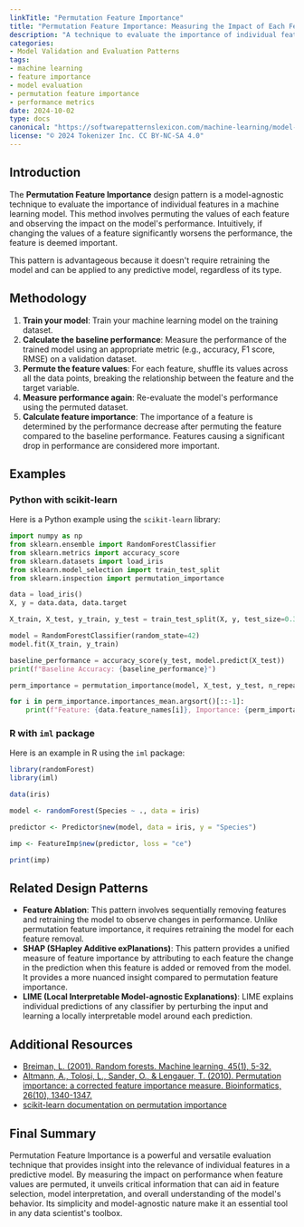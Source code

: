 ```yaml
---
linkTitle: "Permutation Feature Importance"
title: "Permutation Feature Importance: Measuring the Impact of Each Feature by Permutation"
description: "A technique to evaluate the importance of individual features by permuting the feature's values and measuring the effect on the model's performance."
categories:
- Model Validation and Evaluation Patterns
tags:
- machine learning
- feature importance
- model evaluation
- permutation feature importance
- performance metrics
date: 2024-10-02
type: docs
canonical: "https://softwarepatternslexicon.com/machine-learning/model-validation-and-evaluation-patterns/advanced-evaluation-techniques/permutation-feature-importance"
license: "© 2024 Tokenizer Inc. CC BY-NC-SA 4.0"
---
```


## Introduction

The **Permutation Feature Importance** design pattern is a model-agnostic technique to evaluate the importance of individual features in a machine learning model. This method involves permuting the values of each feature and observing the impact on the model's performance. Intuitively, if changing the values of a feature significantly worsens the performance, the feature is deemed important.

This pattern is advantageous because it doesn't require retraining the model and can be applied to any predictive model, regardless of its type.

## Methodology

1. **Train your model**: Train your machine learning model on the training dataset.
2. **Calculate the baseline performance**: Measure the performance of the trained model using an appropriate metric (e.g., accuracy, F1 score, RMSE) on a validation dataset.
3. **Permute the feature values**: For each feature, shuffle its values across all the data points, breaking the relationship between the feature and the target variable.
4. **Measure performance again**: Re-evaluate the model's performance using the permuted dataset.
5. **Calculate feature importance**: The importance of a feature is determined by the performance decrease after permuting the feature compared to the baseline performance. Features causing a significant drop in performance are considered more important.

## Examples

### Python with scikit-learn

Here is a Python example using the `scikit-learn` library:

```python
import numpy as np
from sklearn.ensemble import RandomForestClassifier
from sklearn.metrics import accuracy_score
from sklearn.datasets import load_iris
from sklearn.model_selection import train_test_split
from sklearn.inspection import permutation_importance

data = load_iris()
X, y = data.data, data.target

X_train, X_test, y_train, y_test = train_test_split(X, y, test_size=0.3, random_state=42)

model = RandomForestClassifier(random_state=42)
model.fit(X_train, y_train)

baseline_performance = accuracy_score(y_test, model.predict(X_test))
print(f"Baseline Accuracy: {baseline_performance}")

perm_importance = permutation_importance(model, X_test, y_test, n_repeats=30, random_state=42)

for i in perm_importance.importances_mean.argsort()[::-1]:
    print(f"Feature: {data.feature_names[i]}, Importance: {perm_importance.importances_mean[i]:.4f}")
```

### R with `iml` package

Here is an example in R using the `iml` package:

```R
library(randomForest)
library(iml)

data(iris)

model <- randomForest(Species ~ ., data = iris)

predictor <- Predictor$new(model, data = iris, y = "Species")

imp <- FeatureImp$new(predictor, loss = "ce")

print(imp)
```

## Related Design Patterns

- **Feature Ablation**: This pattern involves sequentially removing features and retraining the model to observe changes in performance. Unlike permutation feature importance, it requires retraining the model for each feature removal.
- **SHAP (SHapley Additive exPlanations)**: This pattern provides a unified measure of feature importance by attributing to each feature the change in the prediction when this feature is added or removed from the model. It provides a more nuanced insight compared to permutation feature importance.
- **LIME (Local Interpretable Model-agnostic Explanations)**: LIME explains individual predictions of any classifier by perturbing the input and learning a locally interpretable model around each prediction.

## Additional Resources

- [Breiman, L. (2001). Random forests. Machine learning, 45(1), 5-32.](https://doi.org/10.1023/A:1010933404324)
- [Altmann, A., Toloşi, L., Sander, O., & Lengauer, T. (2010). Permutation importance: a corrected feature importance measure. Bioinformatics, 26(10), 1340-1347.](https://doi.org/10.1093/bioinformatics/btq134)
- [scikit-learn documentation on permutation importance](https://scikit-learn.org/stable/modules/permutation_importance.html)

## Final Summary

Permutation Feature Importance is a powerful and versatile evaluation technique that provides insight into the relevance of individual features in a predictive model. By measuring the impact on performance when feature values are permuted, it unveils critical information that can aid in feature selection, model interpretation, and overall understanding of the model's behavior. Its simplicity and model-agnostic nature make it an essential tool in any data scientist's toolbox.
